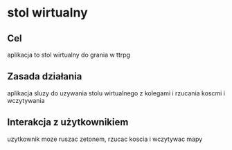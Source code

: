 # stol wirtualny

## Cel
aplikacja to stol wirtualny do grania w ttrpg
## Zasada działania
aplikacja sluzy do uzywania stolu wirtualnego z kolegami i rzucania koscmi i wczytywania

## Interakcja z użytkownikiem
uzytkownik moze ruszac zetonem, rzucac koscia i wczytywac mapy
